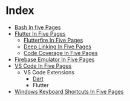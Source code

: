 # Index

- [Bash In five Pages](bash-in-five-pages.md)
- [Flutter In Five Pages](flutter-in-five-pages.md)
  - [Flutterfire In Five Pages](flutterfire-in-five-pages.md)
  - [Deep Linking In Five Pages](deep-linking-in-five-pages.md)
  - [Code Coverage In Five Pages](code-coverage-in-five-pages.md)
- [Firebase Emulator In Five Pages](firebase-emulator-in-five-pages.md)
- [VS Code In Five Pages](vs-code-in-five-pages.md)
  - VS Code Extensions
    - [Dart](dart-extension-in-five-pages.md)
    - Flutter
- [Windows Keyboard Shortcuts In Five Pages](windows-keyboard-shortcuts-in-five-pages.md)
  